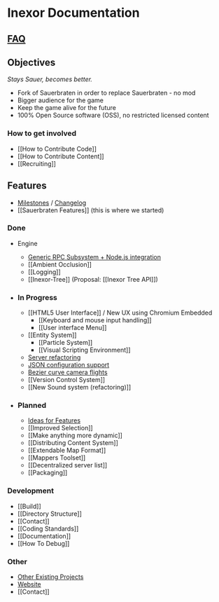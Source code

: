# Inexor Documentation

## [FAQ](Frequently-Asked-Questions)

## Objectives
_Stays Sauer, becomes better._

* Fork of Sauerbraten in order to replace Sauerbraten - no mod
* Bigger audience for the game
* Keep the game alive for the future
* 100% Open Source software (OSS), no restricted licensed content

### How to get involved
* [[How to Contribute Code]]
* [[How to Contribute Content]]  
* [[Recruiting]]

## Features

* [Milestones](https://github.com/inexor-game/code/milestones) / [Changelog](https://github.com/inexor-game/code/blob/master/changelog.md)
* [[Sauerbraten Features]] (this is where we started)

### Done

* Engine
  * [Generic RPC Subsystem + Node.js integration](RPC-Node.js)
  * [[Ambient Occlusion]]
  * [[Logging]]
  * [[Inexor-Tree]] (Proposal: [[Inexor Tree API]])

* ### In Progress

  * [[HTML5 User Interface]] / New UX using Chromium Embedded
    * [[Keyboard and mouse input handling]]
    * [[User interface Menu]]
  * [[Entity System]]
    * [[Particle System]]
    * [[Visual Scripting Environment]]
  * [Server refactoring](Refactoring-The-Server)
  * [JSON configuration support](JSON-Implementation)
  * [Bezier curve camera flights](Bezier-curve)
  * [[Version Control System]]
  * [[New Sound system (refactoring)]]

* ### Planned

  * [Ideas for Features](Feature-Ideas)
  * [[Improved Selection]]
  * [[Make anything more dynamic]]
  * [[Distributing Content System]]
  * [[Extendable Map Format]]
  * [[Mappers Toolset]]
  * [[Decentralized server list]]
  * [[Packaging]]

### Development

* [[Build]]
* [[Directory Structure]]
* [[Contact]]
* [[Coding Standards]]
* [[Documentation]]
* [[How To Debug]]

### Other

* [Other Existing Projects](Other-Projects)
* [Website](https://inexor.org)
* [[Contact]]
